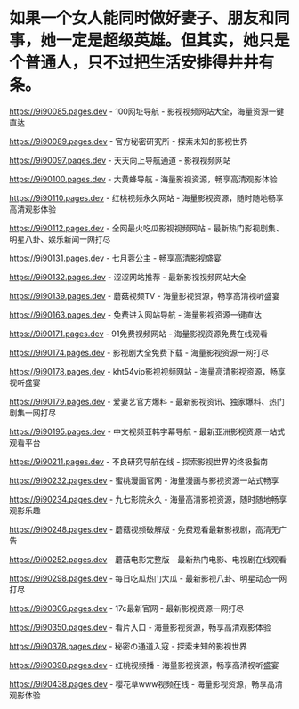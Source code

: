 # 如果一个女人能同时做好妻子、朋友和同事，她一定是超级英雄。但其实，她只是个普通人，只不过把生活安排得井井有条。

https://9i90085.pages.dev - 100网址导航 - 影视视频网站大全，海量资源一键直达

https://9i90089.pages.dev - 官方秘密研究所 - 探索未知的影视世界

https://9i90097.pages.dev - 天天向上导航通道 - 影视视频网站

https://9i90100.pages.dev - 大黄蜂导航 - 海量影视资源，畅享高清观影体验

https://9i90110.pages.dev - 红桃视频永久网站 - 海量影视资源，随时随地畅享高清观影体验

https://9i90112.pages.dev - 全网最火吃瓜影视视频网站 - 最新热门影视剧集、明星八卦、娱乐新闻一网打尽

https://9i90131.pages.dev - 七月蓉公主 - 畅享高清影视盛宴

https://9i90132.pages.dev - 涩涩网站推荐 - 最新影视视频网站大全

https://9i90139.pages.dev - 蘑菇视频TV - 海量影视资源，畅享高清视听盛宴

https://9i90163.pages.dev - 免费进入网站导航 - 海量影视资源一键直达

https://9i90171.pages.dev - 91免费视频网站 - 海量影视资源免费在线观看

https://9i90174.pages.dev - 影视剧大全免费下载 - 海量影视资源一网打尽

https://9i90178.pages.dev - kht54vip影视视频网站 - 海量高清影视资源，畅享视听盛宴

https://9i90179.pages.dev - 爱妻艺官方爆料 - 最新影视资讯、独家爆料、热门剧集一网打尽

https://9i90195.pages.dev - 中文视频亚韩字幕导航 - 最新亚洲影视资源一站式观看平台

https://9i90211.pages.dev - 不良研究导航在线 - 探索影视世界的终极指南

https://9i90232.pages.dev - 蜜桃漫画官网 - 海量漫画与影视资源一站式畅享

https://9i90234.pages.dev - 九七影院永久 - 海量高清影视资源，随时随地畅享观影乐趣

https://9i90248.pages.dev - 蘑菇视频破解版 - 免费观看最新影视剧，高清无广告

https://9i90252.pages.dev - 蘑菇电影完整版 - 最新热门电影、电视剧在线观看

https://9i90298.pages.dev - 每日吃瓜热门大瓜 - 最新影视八卦、明星动态一网打尽

https://9i90306.pages.dev - 17c最新官网 - 最新影视资源一网打尽

https://9i90350.pages.dev - 看片入口 - 海量影视资源，畅享高清观影体验

https://9i90378.pages.dev - 秘密の通道入寇 - 探索未知的影视世界

https://9i90398.pages.dev - 红桃视频播 - 海量影视资源，畅享高清视听盛宴

https://9i90438.pages.dev - 樱花草www视频在线 - 海量影视资源，畅享高清观影体验
